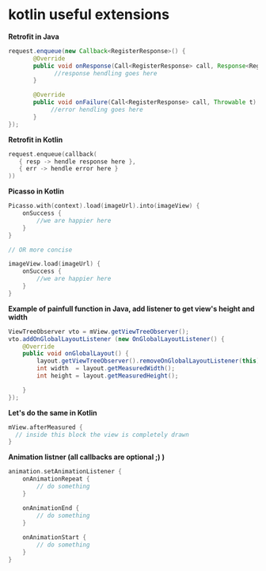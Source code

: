 # kotlin useful extensions

<b>Retrofit in Java</b>
```java
request.enqueue(new Callback<RegisterResponse>() {
       @Override
       public void onResponse(Call<RegisterResponse> call, Response<RegisterResponse> response)                 
             //response hendling goes here
       }

       @Override
       public void onFailure(Call<RegisterResponse> call, Throwable t) {
            //error hendling goes here
       }       
});
```


<b>Retrofit in Kotlin</b>
```kotlin
request.enqueue(callback(
   { resp -> hendle response here }, 
   { err -> hendle error here }
))
```

<b>Picasso in Kotlin</b>
```kotlin
Picasso.with(context).load(imageUrl).into(imageView) {
    onSuccess {
        //we are happier here
    }
}

// OR more concise

imageView.load(imageUrl) {
    onSuccess {
        //we are happier here
    }
}
```



<b>Example of painfull function in Java, add listener to get view's height and width</b>
```java
ViewTreeObserver vto = mView.getViewTreeObserver(); 
vto.addOnGlobalLayoutListener (new OnGlobalLayoutListener() { 
    @Override 
    public void onGlobalLayout() {
        layout.getViewTreeObserver().removeOnGlobalLayoutListener(this); 
        int width  = layout.getMeasuredWidth();
        int height = layout.getMeasuredHeight(); 

    } 
});
```

<b>Let's do the same in Kotlin</b>
```kotlin
mView.afterMeasured {
  // inside this block the view is completely drawn
}
```


<b>Animation listner (all callbacks are optional ;) )</b>
```kotlin
animation.setAnimationListener {
    onAnimationRepeat {
        // do something
    }

    onAnimationEnd {
        // do something
    }
    
    onAnimationStart {
        // do something
    }
}
```
